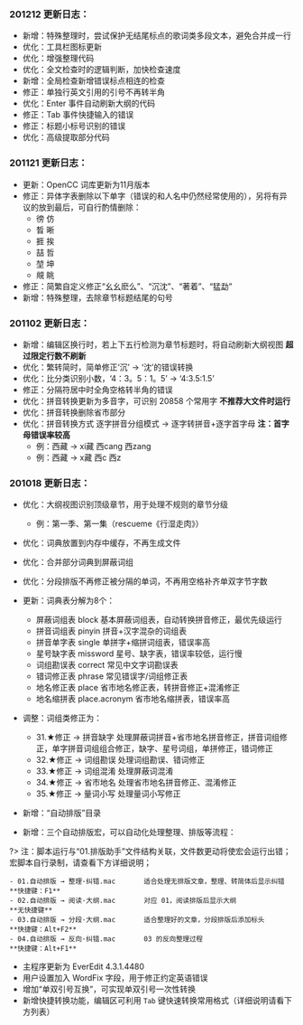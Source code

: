 
### 201212 更新日志：
- 新增：特殊整理时，尝试保护无结尾标点的歌词类多段文本，避免合并成一行
- 优化：工具栏图标更新
- 优化：增强整理代码
- 优化：全文检查时的逻辑判断，加快检查速度
- 新增：全局检查新增错误标点相连的检查
- 修正：单独行英文引用的引号不再转半角
- 优化：Enter 事件自动刷新大纲的代码
- 修正：Tab 事件快捷输入的错误
- 修正：标题小标号识别的错误
- 优化：高级提取部分代码

### 201121 更新日志：
- 更新：OpenCC 词库更新为11月版本
- 修正：异体字表删除以下单字（错误的和人名中仍然经常使用的），另将有异议的放到最后，可自行酌情删除：
	- 徬	仿
	- 晳	晰
	- 捱	挨
	- 喆	哲
	- 堃	坤
	- 覜	眺
- 修正：简繁自定义修正“⼳幺麽么”、“沉沈”、“著着”、“猛勐”
- 新增：特殊整理，去除章节标题结尾的句号

### 201102 更新日志：
- 新增：编辑区换行时，若上下五行检测为章节标题时，将自动刷新大纲视图	**超过限定行数不刷新**
- 优化：繁转简时，简单修正‘沉’ -> ‘沈’的错误转换
- 优化：比分类识别小数，‘4：3。5：1。5’ -> ‘4:3.5:1.5’
- 修正：分隔符居中时全角空格转半角的错误
- 优化：拼音转换更新为多音字，可识别 20858 个常用字	**不推荐大文件时运行**
- 优化：拼音转换删除省市部分
- 优化：拼音转换方式 逐字拼音分组模式 -> 逐字转拼音+逐字首字母	**注：首字母错误率较高**
	- 例：西藏 -> xi藏 西cang 西zang
	- 例：西藏 -> x藏 西c 西z

### 201018 更新日志：
- 优化：大纲视图识别顶级章节，用于处理不规则的章节分级
	- 例：第一季、第一集（rescueme《行湿走肉》）
- 优化：词典放置到内存中缓存，不再生成文件
- 优化：合并部分词典到屏蔽词组
- 优化：分段排版不再修正被分隔的单词，不再用空格补齐单双字节字数
- 更新：词典表分解为8个：
	- 屏蔽词组表 block			基本屏蔽词组表，自动转换拼音修正，最优先级运行
	- 拼音词组表 pinyin			拼音+汉字混杂的词组表
	- 拼音单字表 single			单拼字+缩拼词组表，错误率高
	- 星号缺字表 missword			星号、缺字表，错误率较低，运行慢
	- 词组勘误表 correct			常见中文字词勘误表
	- 错词修正表 phrase			常见错误字/词组修正表
	- 地名修正表 place			省市地名修正表，转拼音修正+混淆修正
	- 地名缩拼表 place.acronym	省市地名缩拼表，错误率高
- 调整：词组类修正为：
	- 31.★修正 → 拼音缺字			处理屏蔽词拼音+省市地名拼音修正，拼音词组修正，单字拼音词组组合修正，缺字、星号词组，单拼修正，错词修正
	- 32.★修正 → 词组勘误			处理词组勘误、错词修正
	- 33.★修正 → 词组混淆			处理屏蔽词混淆
	- 34.★修正 → 省市地名			处理省市地名拼音修正、混淆修正
	- 35.★修正 → 量词小写			处理量词小写修正

- 新增：“自动排版”目录
- 新增：三个自动排版宏，可以自动化处理整理、排版等流程：

?> 注：脚本运行与“01.排版助手”文件结构关联，文件数更动将使宏会运行出错；宏脚本自行录制，请查看下方详细说明；

	- 01.自动排版 → 整理·纠错.mac		适合处理无排版文章，整理、转简体后显示纠错		**快捷键：F1**
	- 02.自动排版 → 阅读·大纲.mac		对应 01，阅读排版后显示大纲						**无快捷键**
	- 03.自动排版 → 分段·大纲.mac		适合整理好的文章，分段排版后添加标头				**快捷键：Alt+F2**
	- 04.自动排版 → 反向·纠错.mac		03 的反向整理过程								**快捷键：Alt+F1**

- 主程序更新为 EverEdit 4.3.1.4480
- 用户设置加入 WordFix 字段，用于修正约定英语错误
- 增加“单双引号互换”，可实现单双引号一次性转换
- 新增快捷转换功能，编辑区可利用 `Tab` 键快速转换常用格式（详细说明请看下方列表）
